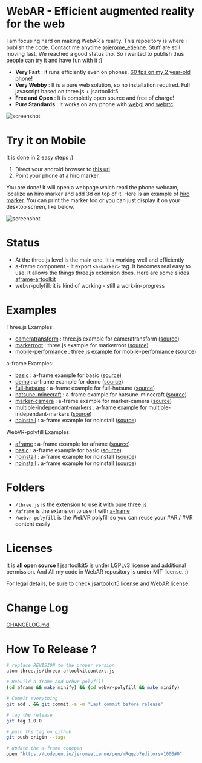 # WebAR - Efficient augmented reality for the web

I am focusing hard on making WebAR a reality. 
This repository is where i publish the code.
Contact me anytime [@jerome_etienne](https://twitter.com/jerome_etienne).
Stuff are still moving fast, We reached a good status tho.
So i wanted to publish thus people can try it and have fun with it :)

- **Very Fast** : it runs efficiently even on phones. [60 fps on my 2 year-old phone](https://twitter.com/jerome_etienne/status/831333879810236421)!
- **Very Webby** : It is a pure web solution, so no installation required. Full javascript based on three.js + jsartoolkit5
- **Free and Open** : It is completly open source and free of charge!
- **Pure Standards** : It works on any phone with [webgl](http://caniuse.com/#feat=webgl) and [webrtc](http://caniuse.com/#feat=stream)

![screenshot](https://cloud.githubusercontent.com/assets/252962/23068128/40343608-f51a-11e6-8cb3-900e37a7f658.jpg)

# Try it on Mobile
It is done in 2 easy steps :)

1. Direct your android browser to [this url](https://jeromeetienne.github.io/WebAR/three.js/examples/mobile-performance.html).
2. Point your phone at a hiro marker. 

You are done! It will open a webpage which read the phone webcam, localize an hiro marker 
and add 3d on top of it.
Here is an example of [hiro marker](http://wibiwardhono.lecture.ub.ac.id/files/2015/01/HIRO.jpg).
You can print the marker too or you can just display it on your desktop screen, like below.

![screenshot](https://cloud.githubusercontent.com/assets/252962/23072106/73a0656c-f528-11e6-9fcd-3c900d1d47d3.jpg)

# Status
- At the three.js level is the main one. It is working well and efficiently
- a-frame component - it export ```<a-marker>``` tag. It becomes real easy to use.
  It allows the things three.js extension does. Here are some slides 
  [aframe-artoolkit](http://jeromeetienne.github.io/slides/artoolkit-aframe/)
- webvr-polyfill: it is kind of working - still a work-in-progress

# Examples

Three.js Examples: 

- [cameratransform](https://jeromeetienne.github.io/WebAR/three.js/examples/cameratransform.html) : 
  three.js example for cameratransform
  ([source](https://github.com/jeromeetienne/WebAR/blob/master/three.js/examples/cameratransform.html))
- [markerroot](https://jeromeetienne.github.io/WebAR/three.js/examples/markerroot.html) : 
  three.js example for markerroot
  ([source](https://github.com/jeromeetienne/WebAR/blob/master/three.js/examples/markerroot.html))
- [mobile-performance](https://jeromeetienne.github.io/WebAR/three.js/examples/mobile-performance.html) : 
  three.js example for mobile-performance
  ([source](https://github.com/jeromeetienne/WebAR/blob/master/three.js/examples/mobile-performance.html))

a-frame Examples: 

- [basic](https://jeromeetienne.github.io/WebAR/aframe/examples/basic.html) : 
  a-frame example for basic
  ([source](https://github.com/jeromeetienne/WebAR/blob/master/aframe/examples/basic.html))
- [demo](https://jeromeetienne.github.io/WebAR/aframe/examples/demo.html) : 
  a-frame example for demo
  ([source](https://github.com/jeromeetienne/WebAR/blob/master/aframe/examples/demo.html))
- [full-hatsune](https://jeromeetienne.github.io/WebAR/aframe/examples/full-hatsune.html) : 
  a-frame example for full-hatsune
  ([source](https://github.com/jeromeetienne/WebAR/blob/master/aframe/examples/full-hatsune.html))
- [hatsune-minecraft](https://jeromeetienne.github.io/WebAR/aframe/examples/hatsune-minecraft.html) : 
  a-frame example for hatsune-minecraft
  ([source](https://github.com/jeromeetienne/WebAR/blob/master/aframe/examples/hatsune-minecraft.html))
- [marker-camera](https://jeromeetienne.github.io/WebAR/aframe/examples/marker-camera.html) : 
  a-frame example for marker-camera
  ([source](https://github.com/jeromeetienne/WebAR/blob/master/aframe/examples/marker-camera.html))
- [multiple-independant-markers](https://jeromeetienne.github.io/WebAR/aframe/examples/multiple-independant-markers.html) : 
  a-frame example for multiple-independant-markers
  ([source](https://github.com/jeromeetienne/WebAR/blob/master/aframe/examples/multiple-independant-markers.html))
- [noinstall](https://jeromeetienne.github.io/WebAR/aframe/examples/noinstall.html) : 
  a-frame example for noinstall
  ([source](https://github.com/jeromeetienne/WebAR/blob/master/aframe/examples/noinstall.html))

WebVR-polyfill Examples: 
- [aframe](https://jeromeetienne.github.io/WebAR/webvr-polyfill/examples/aframe.html) : 
  a-frame example for aframe
  ([source](https://github.com/jeromeetienne/WebAR/blob/master/webvr-polyfill/examples/aframe.html))
- [basic](https://jeromeetienne.github.io/WebAR/webvr-polyfill/examples/basic.html) : 
  a-frame example for basic
  ([source](https://github.com/jeromeetienne/WebAR/blob/master/webvr-polyfill/examples/basic.html))
- [noinstall](https://jeromeetienne.github.io/WebAR/webvr-polyfill/examples/noinstall.html) : 
  a-frame example for noinstall
  ([source](https://github.com/jeromeetienne/WebAR/blob/master/webvr-polyfill/examples/noinstall.html))
- [noinstall](https://jeromeetienne.github.io/WebAR/webvr-polyfill/examples/noinstall.html) : 
  a-frame example for noinstall
  ([source](https://github.com/jeromeetienne/WebAR/blob/master/webvr-polyfill/examples/noinstall.html))

# Folders
- ```/three.js``` is the extension to use it with [pure three.js](https://threejs.org)
- ```/aframe``` is the extension to use it with [a-frame](https://aframe.io)
- ```/webvr-polyfill``` is the WebVR polyfill so you can reuse your #AR / #VR content easily

# Licenses
It is **all open source** ! jsartoolkit5 is under LGPLv3 license and additional permission.
And All my code in WebAR repository is under MIT license. :)

For legal details, be sure to check [jsartoolkit5 license](https://github.com/artoolkit/jsartoolkit5/blob/master/LICENSE.txt)
and [WebAR license](https://github.com/jeromeetienne/WebAR/blob/master/LICENSE.txt).

# Change Log
[CHANGELOG.md](https://github.com/jeromeetienne/WebAR/blob/master/CHANGELOG.md)

# How To Release ?

```bash
# replace REVISION to the proper version
atom three.js/threex-artoolkitcontext.js

# Rebuild a-frame and webvr-polyfill
(cd aframe && make minify) && (cd webvr-polyfill && make minify)

# Commit everything
git add . && git commit -a -m 'Last commit before release'

# tag the release 
git tag 1.0.0

# push the tag on github
git push origin --tags

# update the a-frame codepen 
open "https://codepen.io/jeromeetienne/pen/mRqqzb?editors=1000#0"
```
